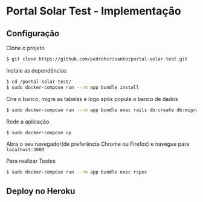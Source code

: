 # Portal Solar Test - Implementação
## Configuração

Clone o projeto

```sh
$ git clone https://github.com/pedrohcrisanto/portal-solar-test.git
```

Instale as dependências
```sh
$ cd /portal-solar-test/
$ sudo docker-compose run --rm app bundle install
```

Crie o banco, migre as tabelas e logo após popule o banco de dados
```sh
$ sudo docker-compose run --rm app bundle exec rails db:create db:migrate db:seed 
```

Rode a aplicação
```sh
$ sudo docker-compose up
```

Abra o seu navegador(de preferência Chrome ou Firefox) e navegue para `localhost:3000`

Para realizar Testes
```sh
$ sudo docker-compose run --rm app bundle exec rspec
```
## Deploy no Heroku



